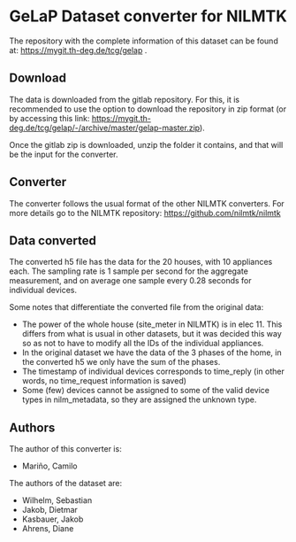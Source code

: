 # GeLaP Dataset converter for NILMTK
The repository with the complete information of this dataset can be found at: https://mygit.th-deg.de/tcg/gelap .

## Download
The data is downloaded from the gitlab repository. For this, it is recommended to use the option to download the repository in zip format (or by accessing this link: https://mygit.th-deg.de/tcg/gelap/-/archive/master/gelap-master.zip).

Once the gitlab zip is downloaded, unzip the folder it contains, and that will be the input for the converter.

## Converter
The converter follows the usual format of the other NILMTK converters. For more details go to the NILMTK repository: https://github.com/nilmtk/nilmtk

## Data converted
The converted h5 file has the data for the 20 houses, with 10 appliances each.
The sampling rate is 1 sample per second for the aggregate measurement, and on average one sample every 0.28 seconds for individual devices.

Some notes that differentiate the converted file from the original data:
- The power of the whole house (site_meter in NILMTK) is in elec 11. This differs from what is usual in other datasets, but it was decided this way so as not to have to modify all the IDs of the individual appliances.
- In the original dataset we have the data of the 3 phases of the home, in the converted h5 we only have the sum of the phases.
- The timestamp of individual devices corresponds to time_reply (in other words, no time_request information is saved)
- Some (few) devices cannot be assigned to some of the valid device types in nilm_metadata, so they are assigned the unknown type.

## Authors
The author of this converter is:
- Mariño, Camilo
  
The authors of the dataset are:
- Wilhelm, Sebastian
- Jakob, Dietmar
- Kasbauer, Jakob
- Ahrens, Diane
